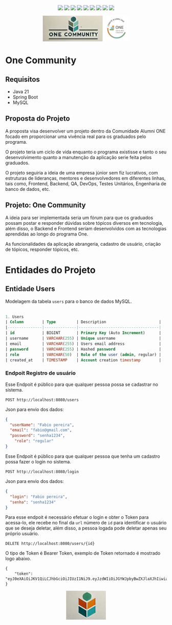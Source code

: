 <p align=center> 
<img src="https://img.shields.io/badge/java-%23ED8B00.svg?style=for-the-badge&logo=openjdk&logoColor=white">
<img src="https://img.shields.io/badge/spring%20boot-%236DB33F.svg?style=for-the-badge&logo=springboot&logoColor=white">  
<img src="https://img.shields.io/badge/MySQL-F2930E?style=for-the-badge&logo=mysql&logoColor=white">   
<img src="https://img.shields.io/badge/IntelliJ_IDEA-000000.svg?style=for-the-badge&logo=intellij-idea&logoColor=white">  
<img src="https://img.shields.io/badge/apache_maven-C71A36?style=for-the-badge&logo=apachemaven&logoColor=white">
<img src="https://img.shields.io/badge/flyway-8EB573.svg?style=for-the-badge&logo=flyway&logoColor=white">
<img src="https://img.shields.io/badge/lombok-262425.svg?style=for-the-badge&logo=lumen&logoColor=white"> 
<img src="https://img.shields.io/badge/git-F05032.svg?style=for-the-badge&logo=git&logoColor=white">  
<img src="https://img.shields.io/badge/json-000000.svg?style=for-the-badge&logo=json&logoColor=white">  

<br>
</p>

<!-- <p align="center">
  <img height="90px" src="./utils/logo1.jpeg">
</p> -->


<p align="center">
  <img height="80" src="./utils/logo1.jpeg"> 
  <img height="80" src="./utils/comite_alumnione.png">
</p>


# One Community

## Requisitos

+ Java 21
+ Spring Boot
+ MySQL



## Proposta do Projeto

A proposta visa desenvolver um projeto dentro da Comunidade Alumni ONE focado em proporcionar uma vivência real para os graduados pelo programa.

O projeto teria um ciclo de vida enquanto o programa existisse e tanto o seu desenvolvimento quanto a manutenção da aplicação serie feita pelos graduados.

O projeto seguiria a ideia de uma empresa júnior sem fiz lucrativos, com estruturas de lideranças, mentores e desenvolvedores em diferentes linhas, tais como, Frontend, Backend, QA, DevOps, Testes Unitários, Engenharia de banco de dados, etc.


## Projeto: One Community

A ideia para ser implementada seria um fórum para que os graduados possam postar  e responder dúvidas sobre tópicos diversos em tecnologia, além disso, o Backend e Frontend seriam desenvolvidos com as tecnologias aprendidas ao longo do programa One.

As funcionalidades da aplicação abrangeria, cadastro de usuário, criação de tópicos, responder tópicos, etc.


# Entidades do Projeto

## Entidade Users

Modelagem da tabela `users` para o banco de dados MySQL.

```sql 

1. Users
| Column        | Type         | Description                       |
|---------------|--------------|-----------------------------------|
| id            | BIGINT       | Primary Key (Auto Increment)      |
| username      | VARCHAR(255) | Unique username                   |
| email         | VARCHAR(255) | Users email address               |
| password      | VARCHAR(255) | Hashed password                   |
| role          | VARCHAR(50)  | Role of the user (admin, regular) |
| created_at    | TIMESTAMP    | Account creation timestamp        |
```


### Endpoit Registro de usuário

Esse Endpoit é público para que qualquer pessoa possa se cadastrar no sistema.

```
POST http://localhost:8080/users
```

Json para envio dos dados:

```json
{
  "userName": "Fabio pereira",
  "email": "fabio@gmail.com",
  "password": "senha1234",
	"role": "regular"
}
```

Esse Endpoit é público para que qualquer pessoa que tenha um cadastro possa
fazer o login no sistema.


```
POST http://localhost:8080/login
```

Json para envio dos dados:

```json
{
  "login": "Fabio pereira",
  "senha": "senha1234"
}
```

Para esse endpoit é necessário efetuar o login e obter o Token para acessa-lo,
ele recebe no final da `url` número de `id` para identificar o usuário que se
deseja deletar, além disso, a pessoa logada pode deletar apenas seu próprio usuário.



```
DELETE http://localhost:8080/users/{id}
```

O tipo de Token é Bearer Token, exemplo de Token retornado é mostrado logo abaixo.


```
{
	"token": "eyJ0eXAiOiJKV1QiLCJhbGciOiJIUzI1NiJ9.eyJzdWIiOiJGYWJpbyBwZXJlaXJhIiwiaXNzIjoiQVBJIE9uZUNvbW11bml0eS5jb20iLCJleHAiOjE3Mjk5ODM0OTV9.xvjRELtrwLsAjwWPV7FHF9pi1pHn71Q3hjIbhFTYBjw"
}
```


<p align="center">
  <img height="90px" src="./utils/logo2.jpeg">
</p>